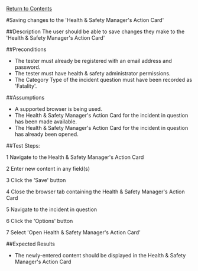 [Return to Contents](https://github.com/infojam-james/test-cases/blob/master/Contents.md)

#Saving changes to the 'Health & Safety Manager's Action Card'

##Description
The user should be able to save changes they make to the 'Health & Safety Manager's Action Card'

##Preconditions
+ The tester must already be registered with an email address and password.
+ The tester must have health & safety administrator permissions.
+ The Category Type of the incident question must have been recorded as 'Fatality'.

##Assumptions
+ A supported browser is being used.
+ The Health & Safety Manager's Action Card for the incident in question has been made available.
+ The Health & Safety Manager's Action Card for the incident in question has already been opened.

##Test Steps:

1 Navigate to the Health & Safety Manager's Action Card

2 Enter new content in any field(s)

3 Click the 'Save' button

4 Close the browser tab containing the Health & Safety Manager's Action Card

5 Navigate to the incident in question

6 Click the 'Options' button

7 Select 'Open Health & Safety Manager's Action Card'

##Expected Results
+ The newly-entered content should be displayed in the Health & Safety Manager's Action Card
